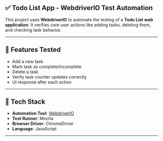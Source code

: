 ## ✅ Todo List App - WebdriverIO Test Automation

This project uses **WebdriverIO** to automate the testing of a **Todo List web application**. It verifies core user actions like adding tasks, deleting them, and checking task behavior.

---

## 🧪 Features Tested

- Add a new task
- Mark task as complete/incomplete
- Delete a task
- Verify task counter updates correctly
- UI response after each action

---

## 🚀 Tech Stack

- **Automation Tool**: [WebdriverIO](https://webdriver.io/)
- **Test Runner**: Mocha
- **Browser Driver**: ChromeDriver
- **Language**: JavaScript

---



